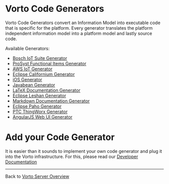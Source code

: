 # Vorto Code Generators

Vorto Code Generators convert an Information Model into executable code that is specific for the platform. Every generator translates the platform independent information model into a platform model and lastly source code. 

Available Generators:

 - [Bosch IoT Suite Generator](../../generators/org.eclipse.vorto.codegen.bosch.things/Readme.md)
 - [ProSyst Functional Items Generator](../../generators/org.eclipse.vorto.codegen.prosystfi/Readme.md)
 - [AWS IoT Generator](../../generators/org.eclipse.vorto.codegen.aws/Readme.md)
 - [Eclipse Californium Generator](../../generators/org.eclipse.vorto.codegen.coap/Readme.md)
 - [iOS Generator](../../generators/org.eclipse.vorto.codegen.ios/Readme.md)
 - [Javabean Generator](../../generators/org.eclipse.vorto.codegen.javabean/Readme.md)
 - [LaTeX Documentation Generator](../../generators/org.eclipse.vorto.codegen.latex/Readme.md)
 - [Eclipse Leshan Generator](../../generators/org.eclipse.vorto.codegen.lwm2m/Readme.md)
 - [Markdown Documentation Generator](../../generators/org.eclipse.vorto.codegen.markdown/Readme.md)
 - [Eclipse Paho Generator](../../generators/org.eclipse.vorto.codegen.mqtt/Readme.md)
 - [PTC ThingWorx Generator](../../generators/org.eclipse.vorto.codegen.thingworx/Readme.md)
 - [AngularJS Web UI Generator](../../generators/org.eclipse.vorto.codegen.webui/Readme.md)
 

# Add your Code Generator

It is easier than it sounds to implement your own code generator and plug it into the Vorto infrastructure. For this, please read our [Developer Documentation](http://www.eclipse.org/vorto/documentation/developer-api/codegenerator-implementation.html) 


----------
Back to [Vorto Server Overview](../Readme.md)